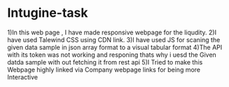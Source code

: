 # Intugine-task

1)In this web page , I have made responsive webpage for the liqudity.
2)I have used Talewind CSS using CDN link.
3)I have used JS for scaning the given data sample in json array format to a visual tabular format 
4)The API with its token was not working and responing thats why i uesd the Given datda sample with out fetching it from rest api
5)I Tried to make this Webpage highly linked via Company webpage links for being more Interactive

